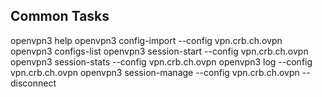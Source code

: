
## Common Tasks

   openvpn3 help
   openvpn3 config-import --config vpn.crb.ch.ovpn
   openvpn3 configs-list
   openvpn3 session-start --config vpn.crb.ch.ovpn
   openvpn3 session-stats --config vpn.crb.ch.ovpn
   openvpn3 log --config vpn.crb.ch.ovpn
   openvpn3 session-manage --config vpn.crb.ch.ovpn --disconnect
